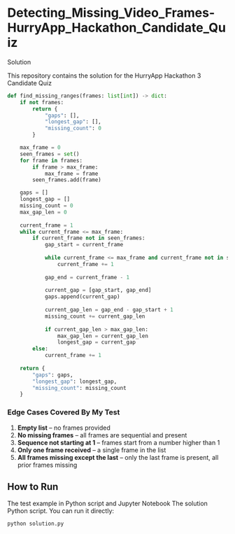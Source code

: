 # Detecting_Missing_Video_Frames-HurryApp_Hackathon_Candidate_Quiz
Solution 

This repository contains the solution for the HurryApp Hackathon 3 Candidate Quiz

```python
def find_missing_ranges(frames: list[int]) -> dict:
    if not frames:
        return {
            "gaps": [],
            "longest_gap": [],
            "missing_count": 0
        }

    max_frame = 0
    seen_frames = set()
    for frame in frames:
        if frame > max_frame:
            max_frame = frame
        seen_frames.add(frame)

    gaps = []
    longest_gap = []
    missing_count = 0
    max_gap_len = 0
    
    current_frame = 1
    while current_frame <= max_frame:
        if current_frame not in seen_frames:
            gap_start = current_frame
            
            while current_frame <= max_frame and current_frame not in seen_frames:
                current_frame += 1
            
            gap_end = current_frame - 1
            
            current_gap = [gap_start, gap_end]
            gaps.append(current_gap)
            
            current_gap_len = gap_end - gap_start + 1
            missing_count += current_gap_len
            
            if current_gap_len > max_gap_len:
                max_gap_len = current_gap_len
                longest_gap = current_gap
        else:
            current_frame += 1
            
    return {
        "gaps": gaps,
        "longest_gap": longest_gap,
        "missing_count": missing_count
    }

```
### Edge Cases Covered By My Test

1. **Empty list** – no frames provided
2. **No missing frames** – all frames are sequential and present
3. **Sequence not starting at 1** – frames start from a number higher than 1
4. **Only one frame received** – a single frame in the list
5. **All frames missing except the last** – only the last frame is present, all prior frames missing


## How to Run

The test example in Python script and Jupyter Notebook
The solution Python script. You can run it directly:

```bash
python solution.py
